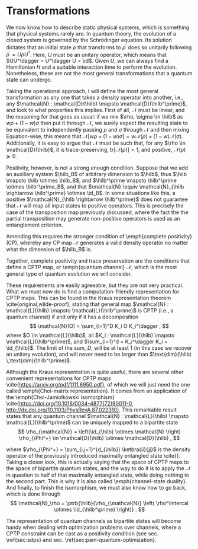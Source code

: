 # Transformations

We now know how to describe static physical systems, which is something that physical systems rarely are. In quantum theory, the evolution of a closed system is governed by the Schrödinger equation. Its solution dictates that an initial state $\rho$ that transforms to $\rho^\prime$ does so unitarily following $\rho^\prime = U \rho U^\dagger$. Here, $U$ must be an unitary operator, which means that $UU^\dagger = U^\dagger U = \id$. Given $U$, we can always find a Hamiltonian $H$ and a suitable interaction time to perform the evolution. Nonetheless, these are not the most general transformations that a quantum state can undergo.

Taking the operational approach, I will define the most general transformation as any one that takes a density operator into another, i.e., any $\mathcal{N} : \mathcal{D}(\hilb) \mapsto \mathcal{D}(\hilb^\prime)$, and look to what properties this implies. First of all, $\mathcal{N}$ must be linear, and the reasoning for that goes as usual: if we mix $\rho, \sigma \in \hilb$ as $w \rho + (1-w) \sigma$ then put it through $\mathcal{N}$, we surely expect the resulting state to be equivalent to independently passing $\rho$ and $\sigma$ through $\mathcal{N}$ and then mixing. Equation-wise, this means that $\mathcal{N} \left[ w \rho + (1-w) \sigma \right] = w \mathcal{N}(\rho) + (1-w) \mathcal{N}(\sigma)$. Additionally, it is easy to argue that $\mathcal{N}$ must be such that, for any $\rho \in \mathcal{D}(\hilb)$, it is trace-preserving, $\text{tr}\left[ \mathcal{N}(\rho) \right] = 1$, and positive, $\mathcal{N}(\rho) \succeq 0$.

Positivity, however, is not a strong enough condition. Suppose that we add an auxiliary system $\hilb_B$ of arbitrary dimension to $\hilb$, thus $\hilb \mapsto \hilb \otimes \hilb_B$, and $\hilb^\prime \mapsto \hilb^\prime \otimes \hilb^\prime_B$, and that $\mathcal{N} \equiv \mathcal{N}_{\hilb \rightarrow \hilb^\prime} \otimes \id_B$. In some situations like this, a positive $\mathcal{N}_{\hilb \rightarrow \hilb^\prime}$ does not guarantee that $\mathcal{N}$ will map all input states to positive operators. This is precisely the case of the transposition map previously discussed, where the fact the the partial transposition may generate non-positive operators is used as an entanglement criterion. 

Amending this requires the stronger condition of \emph{complete positivity} (CP), whereby any CP map $\mathcal{N}$ generates a valid density operator no matter what the dimension of $\hilb_B$ is.

Together, complete positivity and trace preservation are the conditions that define a CPTP map, or \emph{quantum channel} $\mathcal{N}$, which is the most general type of quantum evolution we will consider.

These requirements are easily agreeable, but they are not very practical. What we must now do is find a computation-friendly representation for CPTP maps. This can be found in the Kraus representation theorem \cite{original,wilde-proof}, stating that general map $\mathcal{N} : \mathcal{L}(\hilb) \mapsto \mathcal{L}(\hilb^\prime)$ is CPTP (i.e., a quantum channel) if and only if it has a decomposition
$$
\mathcal{N}(O) = \sum_{i=1}^D K_i O K_i^\dagger ,
$$
where $O \in \mathcal{L}(\hilb)$, all $K_i : \mathcal{L}(\hilb) \mapsto \mathcal{L}(\hilb^\prime)$, and $\sum_{i=1}^d = K_i^\dagger K_i = \id_{\hilb}$. The limit of the sum, $D$, will be at least $1$ (in this case we recover an unitary evolution), and will never need to be larger than $\text{dim}(\hilb) \,\text{dim}(\hilb^\prime)$.

Although the Kraus representation is quite useful, there are several other convenient representations for CPTP maps \cite{https://arxiv.org/pdf/1111.6950.pdf}, of which we will just need the one called \emph{Choi-matrix representation}. It comes from an application of the \emph{Choi-Jamiołkowski isomorphism} \cite{https://doi.org/10.1016/0034-4877(72)90011-0, http://dx.doi.org/10.1103/PhysRevA.87.022310}. This remarkable result states that any quantum channel $\mathcal{N} : \mathcal{L}(\hilb) \mapsto \mathcal{L}(\hilb^\prime)$ can be uniquely mapped to a bipartite state
$$
\rho_{\mathcal{N}} = \left(\id_{\hilb} \otimes \mathcal{N} \right) \rho_{\Phi^+} \in \mathcal{D}(\hilb) \otimes \mathcal{D}(\hilb) ,
$$

where $\rho_{\Phi^+} = \sum_{i,j=1}^{d_{\hilb}} \ketbra{ii}{jj}$ is the density operator of the previously introduced maximally entangled state \cite{}. Taking a closer look, this is actually saying that the space of CPTP maps to the space of bipartite quantum states, and the way to do it is to apply the $\mathcal{N}$ in question to half of that maximally entangled state, while doing nothing to the second part. This is why it is also called \emph{channel-state duality}. And finally, to finish the isomorphism, we must also know how to go back, which is done through
$$
\mathcal{N}_\rho = \ptrb{\hilb}{\rho_{\mathcal{N}} \left( \rho^\intercal \otimes \id_{\hilb^\prime} \right)} .
$$

The representation of quantum channels as bipartite states will become handy when dealing with optimization problems over channels, where a CPTP constraint can be cast as a positivity condition (see sec. \ref{sec:sdps} and sec. \ref{sec:pam-quantum-optimization}.

